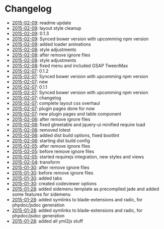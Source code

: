 # Changelog



- [2015-02-09](https://github.com/packadic/theme/commit/9fff8197cecc5ea62c38e13676686920bc42a41d): readme update  
- [2015-02-09](https://github.com/packadic/theme/commit/d95b072b71de53ed45f954101b7c5af37b877cfd): layout style cleanup  
- [2015-02-09](https://github.com/packadic/theme/commit/f9fa077687f29c80671d09d13d140456bd1f26d8): 0.1.3  
- [2015-02-09](https://github.com/packadic/theme/commit/16bdaada5291cef28906ef59ecdc00a44bfc982d): Synced bower version with upcomming npm version  
- [2015-02-09](https://github.com/packadic/theme/commit/fa34f82a9eaff8eeb9eb1b6d850563296d23662f): added loader animations  
- [2015-02-08](https://github.com/packadic/theme/commit/fa8a078baa6a159e08d15655a0d70134d16f187b): style adjustments  
- [2015-02-08](https://github.com/packadic/theme/commit/323b576bd5d01e5d68701747b7fc4e943664c7f2): after remove ignore files  
- [2015-02-08](https://github.com/packadic/theme/commit/cd837e830c99dabf6a79c9c21cea9eb2fcce4127): style adjustments  
- [2015-02-08](https://github.com/packadic/theme/commit/8df138b913c99c48a26711c99d0352660f5f8f1a): fixed menu and included GSAP TweenMax  
- [2015-02-07](https://github.com/packadic/theme/commit/e6d5d62d46e8e2daaefa1b8b84287e33a6edc987): 0.1.2  
- [2015-02-07](https://github.com/packadic/theme/commit/d9f104ea112c7820808eac4d9e2827cd783ee252): Synced bower version with upcomming npm version  
- [2015-02-07](https://github.com/packadic/theme/commit/811e0b8bdac3090201408a37077f13af750ecbef): new  
- [2015-02-07](https://github.com/packadic/theme/commit/e95fd2ef0d2a6f47e037bb156aa2f8bd63b31518): 0.1.1  
- [2015-02-07](https://github.com/packadic/theme/commit/d2a84a3fc7b5511840f1fd975df4387be3dd558c): Synced bower version with upcomming npm version  
- [2015-02-07](https://github.com/packadic/theme/commit/6118712e168e66a7b667f965e3435682a83110e3): changelog  
- [2015-02-07](https://github.com/packadic/theme/commit/b0f3b41b1654c29826e4b79d0fb5953e8d1708d1): complete layout css overhaul  
- [2015-02-07](https://github.com/packadic/theme/commit/c3240ec99b734482abf134944540df12820e330e): plugin pages done for now  
- [2015-02-07](https://github.com/packadic/theme/commit/9707c7bcb5924c5345d28047c369b5096ddc2e1c): new plugin pages and table component  
- [2015-02-06](https://github.com/packadic/theme/commit/b9aa0111d94334d0a25a2ded6fb0ec6d980e1f25): after remove ignore files  
- [2015-02-06](https://github.com/packadic/theme/commit/a905a95a991672ef8c5a2285921fe4bf33c41157): fixed gtreetable and jquery-ui minified require load  
- [2015-02-06](https://github.com/packadic/theme/commit/eb95304f811b14ff010e51a90323c67cfac02768): removed lotest  
- [2015-02-06](https://github.com/packadic/theme/commit/95f25844aafbda783f74e0b710a9e56ffc54e1cb): added dist build options, fixed bootlint  
- [2015-02-06](https://github.com/packadic/theme/commit/69127b9e15da8003354bd525e4ca01f7f416a443): starting dist build config  
- [2015-02-05](https://github.com/packadic/theme/commit/5d6a486c703c1c916e96c04ef18de8dde4627801): after remove ignore files  
- [2015-02-05](https://github.com/packadic/theme/commit/1e0153c1ef23cdb01c31af7012e3d7eeb9ca3f69): before remove ignore files  
- [2015-02-05](https://github.com/packadic/theme/commit/c1c54142be1b7df8f3a0daa4a604c51add1f5768): started requirejs integration, new styles and views  
- [2015-02-04](https://github.com/packadic/theme/commit/478182aee1c87898680459e8a434272dbdf8d780): transform  
- [2015-01-30](https://github.com/packadic/theme/commit/dc3c5dd0e5821a2f2f987036e1d8913d03ac36cb): after remove ignore files  
- [2015-01-30](https://github.com/packadic/theme/commit/0c0941d475971bd53698e0b2d91ddccca1357b0c): before remove ignore files  
- [2015-01-30](https://github.com/packadic/theme/commit/c1022253eacc9a9a7b3cbc61361ada86400d2027): added tabs  
- [2015-01-30](https://github.com/packadic/theme/commit/9593e9746396e277b6acd4144e3dd261ec54ca94): created codeviewer options  
- [2015-01-28](https://github.com/packadic/theme/commit/27290d2b3ecb258e7e80cb07006d8aa8497cb4ae): added sidemenu template as precompiled jade and added some features for sidemenu  
- [2015-01-28](https://github.com/packadic/theme/commit/be0b57e8ff610917c348c937daddca145b1ab70e): added symlinks to blade-extensions and radic, for phpdoc/jsdoc generation  
- [2015-01-28](https://github.com/packadic/theme/commit/5e94d25030840520e551944496ddaa395ce54f8f): added symlinks to blade-extensions and radic, for phpdoc/jsdoc generation  
- [2015-01-28](https://github.com/packadic/theme/commit/0c8841ba4f018e431bcb083a2fc83b46b1d8e9bd): added all yml2js stuff  

